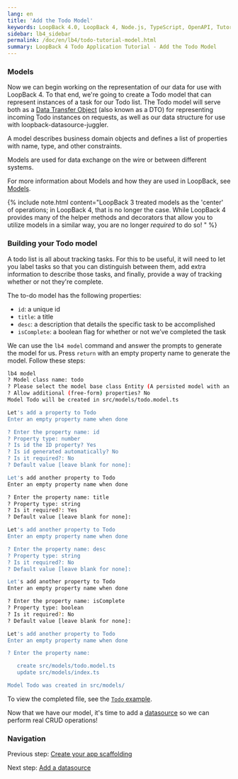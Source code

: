 ```yaml
---
lang: en
title: 'Add the Todo Model'
keywords: LoopBack 4.0, LoopBack 4, Node.js, TypeScript, OpenAPI, Tutorial
sidebar: lb4_sidebar
permalink: /doc/en/lb4/todo-tutorial-model.html
summary: LoopBack 4 Todo Application Tutorial - Add the Todo Model
---
```


### Models

Now we can begin working on the representation of our data for use with
LoopBack 4. To that end, we're going to create a Todo model that can represent
instances of a task for our Todo list. The Todo model will serve both as a
[Data Transfer Object](https://en.wikipedia.org/wiki/Data_transfer_object) (also
known as a DTO) for representing incoming Todo instances on requests, as well as
our data structure for use with loopback-datasource-juggler.

A model describes business domain objects and defines a list of properties with
name, type, and other constraints.

Models are used for data exchange on the wire or between different systems.

For more information about Models and how they are used in LoopBack, see
[Models](../../Model.md).

{% include note.html content="LoopBack 3 treated models as the 'center' of operations; in LoopBack 4, that is no longer the case. While LoopBack 4 provides many of the helper methods and decorators that allow you to utilize models in a similar way, you are no longer _required_ to do so!
" %}

### Building your Todo model

A todo list is all about tracking tasks. For this to be useful, it will need to
let you label tasks so that you can distinguish between them, add extra
information to describe those tasks, and finally, provide a way of tracking
whether or not they're complete.

The to-do model has the following properties:

- `id`: a unique id
- `title`: a title
- `desc`: a description that details the specific task to be accomplished
- `isComplete`: a boolean flag for whether or not we’ve completed the task

We can use the `lb4 model` command and answer the prompts to generate the model
for us. Press `return` with an empty property name to generate the model. Follow
these steps:

```sh
lb4 model
? Model class name: todo
? Please select the model base class Entity (A persisted model with an ID)
? Allow additional (free-form) properties? No
Model Todo will be created in src/models/todo.model.ts

Let's add a property to Todo
Enter an empty property name when done

? Enter the property name: id
? Property type: number
? Is id the ID property? Yes
? Is id generated automatically? No
? Is it required?: No
? Default value [leave blank for none]:

Let's add another property to Todo
Enter an empty property name when done

? Enter the property name: title
? Property type: string
? Is it required?: Yes
? Default value [leave blank for none]:

Let's add another property to Todo
Enter an empty property name when done

? Enter the property name: desc
? Property type: string
? Is it required?: No
? Default value [leave blank for none]:

Let's add another property to Todo
Enter an empty property name when done

? Enter the property name: isComplete
? Property type: boolean
? Is it required?: No
? Default value [leave blank for none]:

Let's add another property to Todo
Enter an empty property name when done

? Enter the property name:

   create src/models/todo.model.ts
   update src/models/index.ts

Model Todo was created in src/models/
```

To view the completed file, see the
[`Todo` example](https://github.com/loopbackio/loopback-next/blob/master/examples/todo/src/models/todo.model.ts).

Now that we have our model, it's time to add a
[datasource](todo-tutorial-datasource.md) so we can perform real CRUD
operations!

### Navigation

Previous step: [Create your app scaffolding](todo-tutorial-scaffolding.md)

Next step: [Add a datasource](todo-tutorial-datasource.md)
